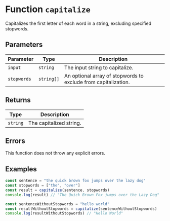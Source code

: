 # Function `capitalize`

Capitalizes the first letter of each word in a string, excluding specified stopwords.

## Parameters

| Parameter   | Type       | Description                                                    |
| ----------- | ---------- | -------------------------------------------------------------- |
| `input`     | `string`   | The input string to capitalize.                                |
| `stopwords` | `string[]` | An optional array of stopwords to exclude from capitalization. |

## Returns

| Type     | Description             |
| -------- | ----------------------- |
| `string` | The capitalized string. |

## Errors

This function does not throw any explicit errors.

## Examples

```typescript
const sentence = "the quick brown fox jumps over the lazy dog"
const stopwords = ["the", "over"]
const result = capitalize(sentence, stopwords)
console.log(result) // "The Quick Brown Fox jumps over the Lazy Dog"

const sentenceWithoutStopwords = "hello world"
const resultWithoutStopwords = capitalize(sentenceWithoutStopwords)
console.log(resultWithoutStopwords) // "Hello World"
```
